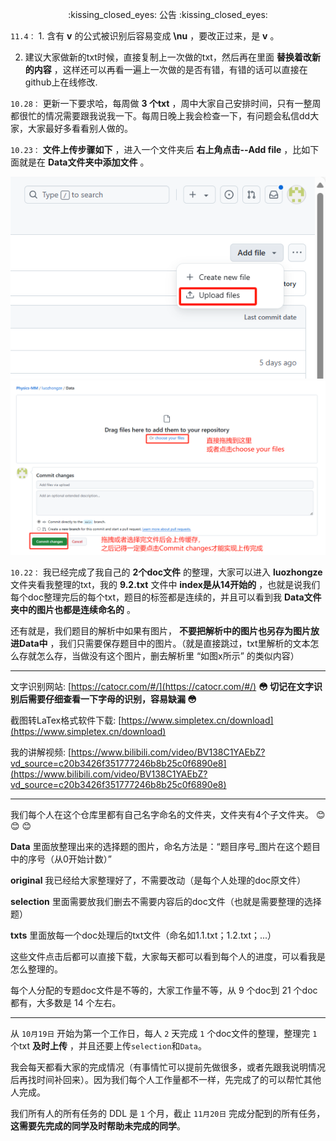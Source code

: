 <p align="center">  
:kissing_closed_eyes:  公告  :kissing_closed_eyes:
</p>  

``11.4：`` 1. 含有 **v** 的公式被识别后容易变成 **\nu** ，要改正过来，是 **v** 。

2. 建议大家做新的txt时候，直接复制上一次做的txt，然后再在里面 **替换着改新的内容** ，这样还可以再看一遍上一次做的是否有错，有错的话可以直接在github上在线修改.

``10.28：`` 更新一下要求哈，每周做 **3 个txt** ，周中大家自己安排时间，只有一整周都很忙的情况需要跟我说我一下。每周日晚上我会检查一下，有问题会私信dd大家，大家最好多看看别人做的。

``10.23：`` **文件上传步骤如下** ，进入一个文件夹后 **右上角点击--Add file** ，比如下面就是在 **Data文件夹中添加文件** 。

![step1](./luozhongze/08900a47c337732db942c633e21f739.png)
![step2](./luozhongze/e92bd5398c6076acaf4b3a33dd8a098.png)

``10.22：`` 我已经完成了我自己的 **2个doc文件** 的整理，大家可以进入 **luozhongze** 文件夹看我整理的txt，我的 **9.2.txt** 文件中 **index是从14开始的** ，也就是说我们每个doc整理完后的每个txt，题目的标签都是连续的，并且可以看到我 **Data文件夹中的图片也都是连续命名的** 。

还有就是，我们题目的解析中如果有图片， **不要把解析中的图片也另存为图片放进Data中** ，我们只需要保存题目中的图片。（就是直接跳过，txt里解析的文本怎么存就怎么存，当做没有这个图片，删去解析里 “如图x所示” 的类似内容）

***
文字识别网站: [https://catocr.com/#/](https://catocr.com/#/) **:flushed:  切记在文字识别后需要仔细查看一下字母的识别，容易缺漏  :flushed:**

截图转LaTex格式软件下载: [https://www.simpletex.cn/download](https://www.simpletex.cn/download)

我的讲解视频: [https://www.bilibili.com/video/BV138C1YAEbZ?vd_source=c20b3426f351777246b8b25c0f6890e8](https://www.bilibili.com/video/BV138C1YAEbZ?vd_source=c20b3426f351777246b8b25c0f6890e8)
***

我们每个人在这个仓库里都有自己名字命名的文件夹，文件夹有4个子文件夹。 :blush:  :blush:  :blush:

**Data** 里面放整理出来的选择题的图片，命名方法是：“题目序号_图片在这个题目中的序号（从0开始计数）”

**original** 我已经给大家整理好了，不需要改动（是每个人处理的doc原文件）

**selection** 里面需要放我们删去不需要内容后的doc文件（也就是需要整理的选择题）

**txts** 里面放每一个doc处理后的txt文件（命名如1.1.txt；1.2.txt；...）

这些文件点击后都可以直接下载，大家每天都可以看到每个人的进度，可以看我是怎么整理的。

每个人分配的专题doc文件是不等的，大家工作量不等，从 9 个doc到 21 个doc都有，大多数是 14 个左右。
***

从 ``10月19日`` 开始为第一个工作日，每人 ``2`` 天完成 ``1`` 个doc文件的整理，整理完 ``1`` 个txt **及时上传** ，并且还要上传``selection``和``Data``。

我会每天都看大家的完成情况（有事情忙可以提前先做很多，或者先跟我说明情况后再找时间补回来）。因为我们每个人工作量都不一样，先完成了的可以帮忙其他人完成。

我们所有人的所有任务的 DDL 是 ``1`` 个月，截止 ``11月20日`` 完成分配到的所有任务，**这需要先完成的同学及时帮助未完成的同学**。
